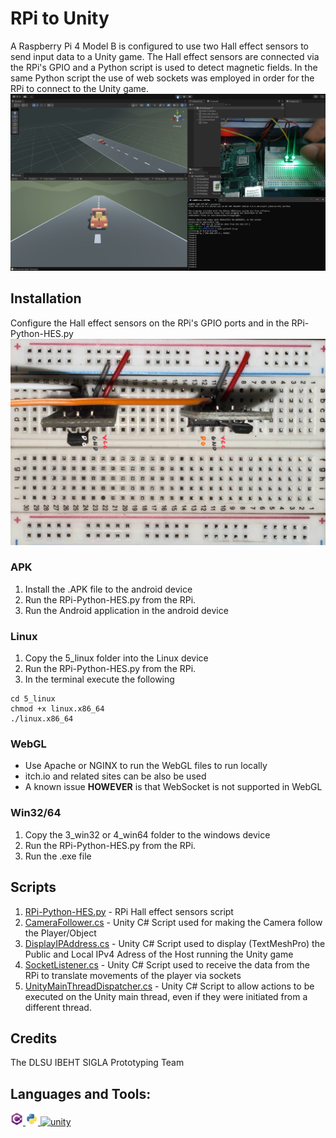 # RPi to Unity
A Raspberry Pi 4 Model B is configured to use two Hall effect sensors to send input data to a Unity game. The Hall effect sensors are connected via the RPi's GPIO and a Python script is used to detect magnetic fields. In the same Python script the use of web sockets was employed in order for the RPi to connect to the Unity game.
![Sample](./Images/Sample.png)

## Installation
Configure the Hall effect sensors on the RPi's GPIO ports and in the RPi-Python-HES.py
![Circuit](./Images/circuit.jpg)

### APK
1. Install the .APK file to the android device
2. Run the RPi-Python-HES.py from the RPi.
3. Run the Android application in the android device
### Linux
1. Copy the 5_linux folder into the Linux device
2. Run the RPi-Python-HES.py from the RPi.
3. In the terminal execute the following
```
cd 5_linux
chmod +x linux.x86_64
./linux.x86_64
```
### WebGL
- Use Apache or NGINX to run the WebGL files to run locally
- itch.io and related sites can be also be used
- A known issue **HOWEVER** is that WebSocket is not supported in WebGL

### Win32/64
1. Copy the 3_win32 or 4_win64 folder to the windows device
2. Run the RPi-Python-HES.py from the RPi.
3. Run the .exe file

## Scripts
1. [RPi-Python-HES.py](./RPi-Python-HES.py) - RPi Hall effect sensors script
2. [CameraFollower.cs](./Unity%20Scripts/CameraFollower.cs) - Unity C# Script used for making the Camera follow the Player/Object
3. [DisplayIPAddress.cs](./Unity%20Scripts/DisplayIPAddress.cs) - Unity C# Script used to display (TextMeshPro) the Public and Local IPv4 Adress of the Host running the Unity game
4. [SocketListener.cs](./Unity%20Scripts/SocketListener.cs) - Unity C# Script used to receive the data from the RPi to translate movements of the player via sockets
5. [UnityMainThreadDispatcher.cs](./Unity%20Scripts/UnityMainThreadDispatcher.cs) - Unity C# Script to allow actions to be executed on the Unity main thread, even if they were initiated from a different thread.

## Credits
The DLSU IBEHT SIGLA Prototyping Team

## Languages and Tools:</h3>
<p align="left"> <a href="https://www.w3schools.com/cs/" target="_blank" rel="noreferrer"> <img src="https://raw.githubusercontent.com/devicons/devicon/master/icons/csharp/csharp-original.svg" alt="csharp" width="20" height="20"/> </a> <a href="https://www.python.org" target="_blank" rel="noreferrer"> <img src="https://raw.githubusercontent.com/devicons/devicon/master/icons/python/python-original.svg" alt="python" width="20" height="20"/> </a> <a href="https://unity.com/" target="_blank" rel="noreferrer"> <img src="https://www.vectorlogo.zone/logos/unity3d/unity3d-icon.svg" alt="unity" width="20" height="20"/> </a> </p>